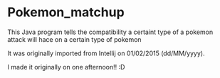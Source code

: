# Pokemon_matchup
This Java program tells the compatibility a certaint type of a pokemon attack will hace on a certain  type of pokemon

It was originally imported from Intellij on 01/02/2015 (dd/MM/yyyy).

I made it originally on one afternoon!! :D
